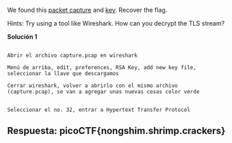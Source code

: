 
We found this [packet capture](https://jupiter.challenges.picoctf.org/static/0c84d3636dd088d9fe4efd5d0d869a06/capture.pcap) and [key](https://jupiter.challenges.picoctf.org/static/0c84d3636dd088d9fe4efd5d0d869a06/picopico.key). Recover the flag.

Hints:
Try using a tool like Wireshark.
How can you decrypt the TLS stream?


**Solución 1**

```

Abrir el archivo capture.pcap en wireshark

Menú de arriba, edit, preferences, RSA Key, add new key file, seleccionar la llave que descargamos

Cerrar wireshark, volver a abrirlo con el mismo archivo (capture.pcap), se van a agregar unas nuevas cosas color verde


Seleccionar el no. 32, entrar a Hypertext Transfer Protocol

```



## Respuesta: **picoCTF{nongshim.shrimp.crackers}**



